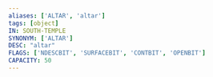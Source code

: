 ```yaml
---
aliases: ['ALTAR', 'altar']
tags: [object]
IN: SOUTH-TEMPLE
SYNONYM: ['ALTAR']
DESC: "altar"
FLAGS: ['NDESCBIT', 'SURFACEBIT', 'CONTBIT', 'OPENBIT']
CAPACITY: 50
---
```

